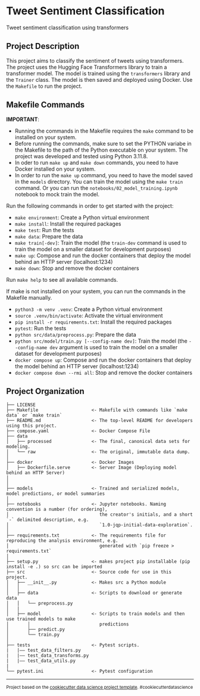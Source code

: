# Tweet Sentiment Classification

Tweet sentiment classification using transformers

## Project Description

This project aims to classify the sentiment of tweets using transformers. The project uses the Hugging Face Transformers library to train a transformer model. The model is trained using the `transformers` library and the `Trainer` class. The model is then saved and deployed using Docker.
Use the `Makefile` to run the project.

## Makefile Commands

**IMPORTANT**:

- Running the commands in the Makefile requires the `make` command to be installed on your system.
- Before running the commands, make sure to set the PYTHON variabe in the Makefile to the path of the Python executable on your system. The project was developed and tested using Python 3.11.8.
- In oder to run `make up` and `make down` commands, you need to have Docker installed on your system.
- In order to run the `make up` command, you need to have the model saved in the `models` directory. You can train the model using the `make train` command. Or
  you can run the `notebooks/02_model_training.ipynb` notebook to mock train the model.

Run the following commands in order to get started with the project:

- `make environment`: Create a Python virtual environment
- `make install`: Install the required packages
- `make test`: Run the tests
- `make data`: Prepare the data
- `make train[-dev]`: Train the model (the `train-dev` command is used to train the model on a smaller dataset for development purposes)
- `make up`: Compose and run the docker containers that deploy the model behind an HTTP server (localhost:1234)
- `make down`: Stop and remove the docker containers

Run `make help` to see all available commands.

If make is not installed on your system, you can run the commands in the Makefile manually.

- `python3 -m venv .venv`: Create a Python virtual environment
- `source .venv/bin/activate`: Activate the virtual environment
- `pip install -r requirements.txt`: Install the required packages
- `pytest`: Run the tests
- `python src/data/preprocess.py`: Prepare the data
- `python src/model/train.py [--config-name dev]`: Train the model (the `--config-name dev` argument is used to train the model on a smaller dataset for development purposes)
- `docker compose up`: Compose and run the docker containers that deploy the model behind an HTTP server (localhost:1234)
- `docker compose down --rmi all`: Stop and remove the docker containers

## Project Organization

    ├── LICENSE
    ├── Makefile                    <- Makefile with commands like `make data` or `make train`
    ├── README.md                   <- The top-level README for developers using this project.
    ├── compose.yaml                <- Docker Compose File
    ├── data
    │   ├── processed               <- The final, canonical data sets for modeling.
    │   └── raw                     <- The original, immutable data dump.
    │
    ├── docker                      <- Docker Images
    │   ├── Dockerfile.serve        <- Server Image (Deploying model behind an HTTP Server)
    │ 
    │
    ├── models                      <- Trained and serialized models, model predictions, or model summaries
    │
    ├── notebooks                   <- Jupyter notebooks. Naming convention is a number (for ordering),
    │                                  the creator's initials, and a short `-` delimited description, e.g.
    │                                  `1.0-jqp-initial-data-exploration`.
    │
    ├── requirements.txt            <- The requirements file for reproducing the analysis environment, e.g.
    │                                  generated with `pip freeze > requirements.txt`
    │
    ├── setup.py                    <- makes project pip installable (pip install -e .) so src can be imported
    ├── src                         <- Source code for use in this project.
    │   ├── __init__.py             <- Makes src a Python module
    │   │
    │   ├── data                    <- Scripts to download or generate data
    │   │   └── preprocess.py
    │   |
    │   ├── model                   <- Scripts to train models and then use trained models to make
    │       │                          predictions
    │       ├── predict.py
    │       └── train.py
    │
    ├── tests                       <- Pytest scripts.
    |   |–– test_data_filters.py
    |   |–– test_data_transforms.py
    |   |–– test_data_utils.py
    |
    └── pytest.ini                  <- Pytest configuration

---

<p><small>Project based on the <a target="_blank" href="https://drivendata.github.io/cookiecutter-data-science/">cookiecutter data science project template</a>. #cookiecutterdatascience</small></p>
